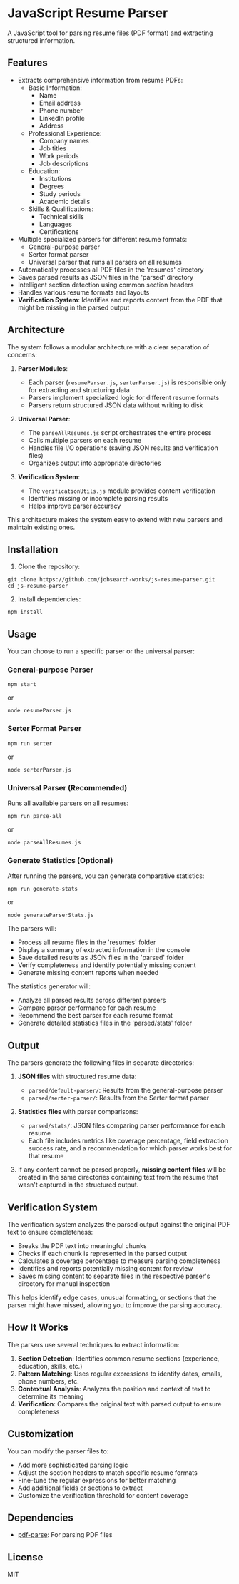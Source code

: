 # JavaScript Resume Parser

A JavaScript tool for parsing resume files (PDF format) and extracting structured information.

## Features

- Extracts comprehensive information from resume PDFs:
  - Basic Information:
    - Name
    - Email address
    - Phone number
    - LinkedIn profile
    - Address
  - Professional Experience:
    - Company names
    - Job titles
    - Work periods
    - Job descriptions
  - Education:
    - Institutions
    - Degrees
    - Study periods
    - Academic details
  - Skills & Qualifications:
    - Technical skills
    - Languages
    - Certifications
- Multiple specialized parsers for different resume formats:
  - General-purpose parser
  - Serter format parser
  - Universal parser that runs all parsers on all resumes
- Automatically processes all PDF files in the 'resumes' directory
- Saves parsed results as JSON files in the 'parsed' directory
- Intelligent section detection using common section headers
- Handles various resume formats and layouts
- **Verification System**: Identifies and reports content from the PDF that might be missing in the parsed output

## Architecture

The system follows a modular architecture with a clear separation of concerns:

1. **Parser Modules**:

   - Each parser (`resumeParser.js`, `serterParser.js`) is responsible only for extracting and structuring data
   - Parsers implement specialized logic for different resume formats
   - Parsers return structured JSON data without writing to disk

2. **Universal Parser**:

   - The `parseAllResumes.js` script orchestrates the entire process
   - Calls multiple parsers on each resume
   - Handles file I/O operations (saving JSON results and verification files)
   - Organizes output into appropriate directories

3. **Verification System**:
   - The `verificationUtils.js` module provides content verification
   - Identifies missing or incomplete parsing results
   - Helps improve parser accuracy

This architecture makes the system easy to extend with new parsers and maintain existing ones.

## Installation

1. Clone the repository:

```
git clone https://github.com/jobsearch-works/js-resume-parser.git
cd js-resume-parser
```

2. Install dependencies:

```
npm install
```

## Usage

You can choose to run a specific parser or the universal parser:

### General-purpose Parser

```
npm start
```

or

```
node resumeParser.js
```

### Serter Format Parser

```
npm run serter
```

or

```
node serterParser.js
```

### Universal Parser (Recommended)

Runs all available parsers on all resumes:

```
npm run parse-all
```

or

```
node parseAllResumes.js
```

### Generate Statistics (Optional)

After running the parsers, you can generate comparative statistics:

```
npm run generate-stats
```

or

```
node generateParserStats.js
```

The parsers will:

- Process all resume files in the 'resumes' folder
- Display a summary of extracted information in the console
- Save detailed results as JSON files in the 'parsed' folder
- Verify completeness and identify potentially missing content
- Generate missing content reports when needed

The statistics generator will:

- Analyze all parsed results across different parsers
- Compare parser performance for each resume
- Recommend the best parser for each resume format
- Generate detailed statistics files in the 'parsed/stats' folder

## Output

The parsers generate the following files in separate directories:

1. **JSON files** with structured resume data:

   - `parsed/default-parser/`: Results from the general-purpose parser
   - `parsed/serter-parser/`: Results from the Serter format parser

2. **Statistics files** with parser comparisons:

   - `parsed/stats/`: JSON files comparing parser performance for each resume
   - Each file includes metrics like coverage percentage, field extraction success rate,
     and a recommendation for which parser works best for that resume

3. If any content cannot be parsed properly, **missing content files** will be created in the same directories containing text from the resume that wasn't captured in the structured output.

## Verification System

The verification system analyzes the parsed output against the original PDF text to ensure completeness:

- Breaks the PDF text into meaningful chunks
- Checks if each chunk is represented in the parsed output
- Calculates a coverage percentage to measure parsing completeness
- Identifies and reports potentially missing content for review
- Saves missing content to separate files in the respective parser's directory for manual inspection

This helps identify edge cases, unusual formatting, or sections that the parser might have missed, allowing you to improve the parsing accuracy.

## How It Works

The parsers use several techniques to extract information:

1. **Section Detection**: Identifies common resume sections (experience, education, skills, etc.)
2. **Pattern Matching**: Uses regular expressions to identify dates, emails, phone numbers, etc.
3. **Contextual Analysis**: Analyzes the position and context of text to determine its meaning
4. **Verification**: Compares the original text with parsed output to ensure completeness

## Customization

You can modify the parser files to:

- Add more sophisticated parsing logic
- Adjust the section headers to match specific resume formats
- Fine-tune the regular expressions for better matching
- Add additional fields or sections to extract
- Customize the verification threshold for content coverage

## Dependencies

- [pdf-parse](https://www.npmjs.com/package/pdf-parse): For parsing PDF files

## License

MIT
